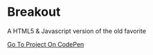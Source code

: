 # Breakout

A HTML5 & Javascript version of the old favorite

[Go To Project On CodePen](https://codepen.io/TomerBenRachel/pen/bRgbYM)
